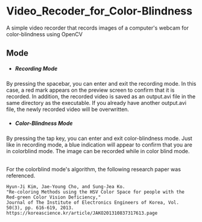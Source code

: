 # Video_Recoder_for_Color-Blindness
A simple video recorder that records images of a computer's webcam for color-blindness using OpenCV

Mode
-
* <h5>Recording Mode</h5>
By pressing the spacebar, you can enter and exit the recording mode. In this case, a red mark appears on the preview screen to confirm that it is recorded.
In addition, the recorded video is saved as an output.avi file in the same directory as the executable. If you already have another output.avi file, the newly recorded video will be overwritten.

* <h5>Color-Blindness Mode</h5>
By pressing the tap key, you can enter and exit color-blindness mode. Just like in recording mode, a blue indication will appear to confirm that you are in colorblind mode.
The image can be recorded while in color blind mode.

<br>
For the colorblind mode's algorithm, the following research paper was referenced.

    Hyun-Ji Kim, Jae-Young Cho, and Sung-Jea Ko.
    "Re-coloring Methods using the HSV Color Space for people with the Red-green Color Vision Deficiency,"
    Journal of The Institute of Electronics Engineers of Korea, Vol. 50(3), pp. 616-619, 2013.
    https://koreascience.kr/article/JAKO201310837317613.page